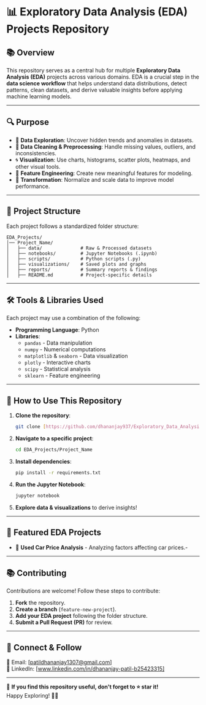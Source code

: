 # 📊 Exploratory Data Analysis (EDA) Projects Repository

## 📚 Overview
This repository serves as a central hub for multiple **Exploratory Data Analysis (EDA)** projects across various domains. EDA is a crucial step in the **data science workflow** that helps understand data distributions, detect patterns, clean datasets, and derive valuable insights before applying machine learning models.

---

## 🔍 Purpose
- 🔢 **Data Exploration**: Uncover hidden trends and anomalies in datasets.
- 📝 **Data Cleaning & Preprocessing**: Handle missing values, outliers, and inconsistencies.
- 🌀 **Visualization**: Use charts, histograms, scatter plots, heatmaps, and other visual tools.
- 🧠 **Feature Engineering**: Create new meaningful features for modeling.
- 🔄 **Transformation**: Normalize and scale data to improve model performance.

---

## 📂 Project Structure
Each project follows a standardized folder structure:
```
EDA_Projects/
│── Project_Name/
│   ├── data/              # Raw & Processed datasets
│   ├── notebooks/         # Jupyter Notebooks (.ipynb)
│   ├── scripts/           # Python scripts (.py)
│   ├── visualizations/    # Saved plots and graphs
│   ├── reports/           # Summary reports & findings
│   ├── README.md          # Project-specific details
```

---

## 🛠️ Tools & Libraries Used
Each project may use a combination of the following:
- **Programming Language**: Python
- **Libraries**:
  - `pandas` - Data manipulation
  - `numpy` - Numerical computations
  - `matplotlib` & `seaborn` - Data visualization
  - `plotly` - Interactive charts
  - `scipy` - Statistical analysis
  - `sklearn` - Feature engineering

---

## 🔄 How to Use This Repository
1. **Clone the repository**:
   ```bash
   git clone [https://github.com/dhananjay937/Exploratory_Data_Analysis.git]
   ```
2. **Navigate to a specific project**:
   ```bash
   cd EDA_Projects/Project_Name
   ```
3. **Install dependencies**:
   ```bash
   pip install -r requirements.txt
   ```
4. **Run the Jupyter Notebook**:
   ```bash
   jupyter notebook
   ```
5. **Explore data & visualizations** to derive insights!

---

## 🌟 Featured EDA Projects
- 🚗 **Used Car Price Analysis** - Analyzing factors affecting car prices.- 

---

## 📚 Contributing
Contributions are welcome! Follow these steps to contribute:
1. **Fork** the repository.
2. **Create a branch** (`feature-new-project`).
3. **Add your EDA project** following the folder structure.
4. **Submit a Pull Request (PR)** for review.

---

## 🔗 Connect & Follow
📧 Email: [patildhananjay1307@gmail.com]  
🔗 LinkedIn: [www.linkedin.com/in/dhananjay-patil-b25423315]    

---

🔔 **If you find this repository useful, don't forget to ⭐ star it!**  
Happy Exploring! 🚀😊

